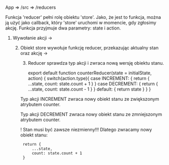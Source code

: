 App => /src => /reducers

Funkcja 'reducer' pełni rolę obiektu 'store'. Jako, że jest to funkcja, można ją użyć jako callback, który 'store' uruchomi w momencie, gdy zgłosimy akcję. Funkcja przyjmuje dwa parametry: state i action. 

1. Wywołanie akcji ->

    2. Obiekt store wywołuje funkcję reducer, przekazując aktualny stan oraz akcję ->

        3. Reducer sprawdza typ akcji i zwraca nową wersję obiektu stanu.

            export default function counterReducer(state = initialState, action) {
                switch(action.type){
                    case INCREMENT: {
                        return {
                            ...state,
                            count: state.count + 1
                        }
                    }
                    case DECREMENT: {
                        return {
                            ...state,
                            count: state.count - 1
                        }
                    }
                    default: {
                        return state
                    }
                }
            }

        Typ akcji INCREMENT zwraca nowy obiekt stanu ze zwiększonym atrybutem counter.

        Typ akcji DECREMENT zwraca nowy obiekt stanu ze zmniejszonym atrybutem counter.

        ! Stan musi być zawsze niezmienny!!! Dlatego zwracamy nowy obiekt stanu:

            return {
                ...state,
                count: state.count + 1
            }